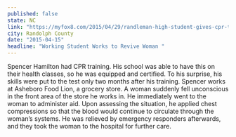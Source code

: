 ```yaml
---
published: false
state: NC
link: "https://myfox8.com/2015/04/29/randleman-high-student-gives-cpr-to-woman-at-food-lion-where-he-works/ "
city: Randolph County
date: "2015-04-15"
headline: "Working Student Works to Revive Woman "
---
```


Spencer Hamilton had CPR training. His school was able to have this on their health classes, so he was equipped and certified. To his surprise, his skills were put to the test only two months after his training. Spencer works at Asheboro Food Lion, a grocery store. A woman suddenly fell unconscious in the front area of the store he works in. He immediately went to the woman to administer aid. Upon assessing the situation, he applied chest compressions so that the blood would continue to circulate through the woman’s systems. He was relieved by emergency responders afterwards, and they took the woman to the hospital for further care.
